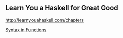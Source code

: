 ## Learn You a Haskell for Great Good
http://learnyouahaskell.com/chapters

[Syntax in Functions](./syntax-in-functions/syntax-in-functions.md)
